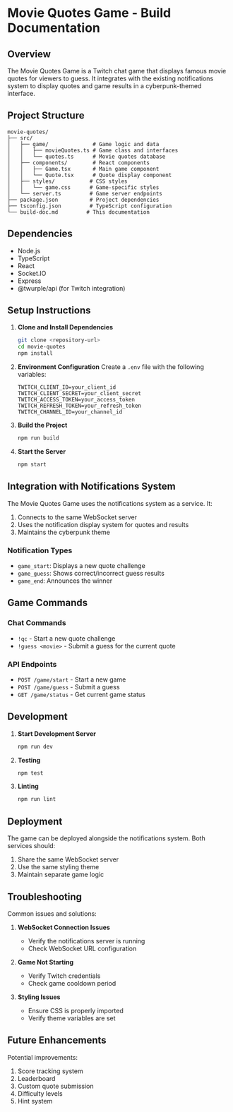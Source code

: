 # Movie Quotes Game - Build Documentation

## Overview
The Movie Quotes Game is a Twitch chat game that displays famous movie quotes for viewers to guess. It integrates with the existing notifications system to display quotes and game results in a cyberpunk-themed interface.

## Project Structure
```
movie-quotes/
├── src/
│   ├── game/              # Game logic and data
│   │   ├── movieQuotes.ts # Game class and interfaces
│   │   └── quotes.ts      # Movie quotes database
│   ├── components/        # React components
│   │   ├── Game.tsx       # Main game component
│   │   └── Quote.tsx      # Quote display component
│   ├── styles/           # CSS styles
│   │   └── game.css      # Game-specific styles
│   └── server.ts         # Game server endpoints
├── package.json          # Project dependencies
├── tsconfig.json         # TypeScript configuration
└── build-doc.md         # This documentation
```

## Dependencies
- Node.js
- TypeScript
- React
- Socket.IO
- Express
- @twurple/api (for Twitch integration)

## Setup Instructions

1. **Clone and Install Dependencies**
   ```bash
   git clone <repository-url>
   cd movie-quotes
   npm install
   ```

2. **Environment Configuration**
   Create a `.env` file with the following variables:
   ```
   TWITCH_CLIENT_ID=your_client_id
   TWITCH_CLIENT_SECRET=your_client_secret
   TWITCH_ACCESS_TOKEN=your_access_token
   TWITCH_REFRESH_TOKEN=your_refresh_token
   TWITCH_CHANNEL_ID=your_channel_id
   ```

3. **Build the Project**
   ```bash
   npm run build
   ```

4. **Start the Server**
   ```bash
   npm start
   ```

## Integration with Notifications System

The Movie Quotes Game uses the notifications system as a service. It:
1. Connects to the same WebSocket server
2. Uses the notification display system for quotes and results
3. Maintains the cyberpunk theme

### Notification Types
- `game_start`: Displays a new quote challenge
- `game_guess`: Shows correct/incorrect guess results
- `game_end`: Announces the winner

## Game Commands

### Chat Commands
- `!qc` - Start a new quote challenge
- `!guess <movie>` - Submit a guess for the current quote

### API Endpoints
- `POST /game/start` - Start a new game
- `POST /game/guess` - Submit a guess
- `GET /game/status` - Get current game status

## Development

1. **Start Development Server**
   ```bash
   npm run dev
   ```

2. **Testing**
   ```bash
   npm test
   ```

3. **Linting**
   ```bash
   npm run lint
   ```

## Deployment

The game can be deployed alongside the notifications system. Both services should:
1. Share the same WebSocket server
2. Use the same styling theme
3. Maintain separate game logic

## Troubleshooting

Common issues and solutions:
1. **WebSocket Connection Issues**
   - Verify the notifications server is running
   - Check WebSocket URL configuration

2. **Game Not Starting**
   - Verify Twitch credentials
   - Check game cooldown period

3. **Styling Issues**
   - Ensure CSS is properly imported
   - Verify theme variables are set

## Future Enhancements

Potential improvements:
1. Score tracking system
2. Leaderboard
3. Custom quote submission
4. Difficulty levels
5. Hint system 
